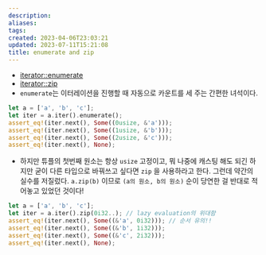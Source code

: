 ```yaml
---
description:
aliases: 
tags: 
created: 2023-04-06T23:03:21
updated: 2023-07-11T15:21:08
title: enumerate and zip
---
```

- [iterator::enumerate](https://doc.rust-lang.org/std/iter/trait.Iterator.html#method.enumerate)
- [iterator::zip](https://doc.rust-lang.org/std/iter/trait.Iterator.html#method.zip)
- `enumerate`는 이터레이션을 진행할 때 자동으로 카운트를 세 주는 간편한 녀석이다.
```rust
let a = ['a', 'b', 'c'];
let iter = a.iter().enumerate();
assert_eq!(iter.next(), Some((0usize, &'a')));
assert_eq!(iter.next(), Some((1usize, &'b')));
assert_eq!(iter.next(), Some((2usize, &'c')));
assert_eq!(iter.next(), None);
```
- 하지만 튜플의 첫번째 원소는 항상 `usize` 고정이고, 뭐 나중에 캐스팅 해도 되긴 하지만 굳이 다른 타입으로 바꿔쓰고 싶다면 `zip` 을 사용하라고 한다. 그런데 약간의 실수를 저질렀다. `a.zip(b)` 이므로 `(a의 원소, b의 원소)` 순이 당연한 걸 반대로 적어놓고 있었던 것이다!
```rust
let a = ['a', 'b', 'c'];
let iter = a.iter().zip(0i32..); // lazy evaluation의 위대함
assert_eq!(iter.next(), Some((&'a', 0i32))); // 순서 유의!!
assert_eq!(iter.next(), Some((&'b', 1i32)));
assert_eq!(iter.next(), Some((&'c', 2i32)));
assert_eq!(iter.next(), None);
```